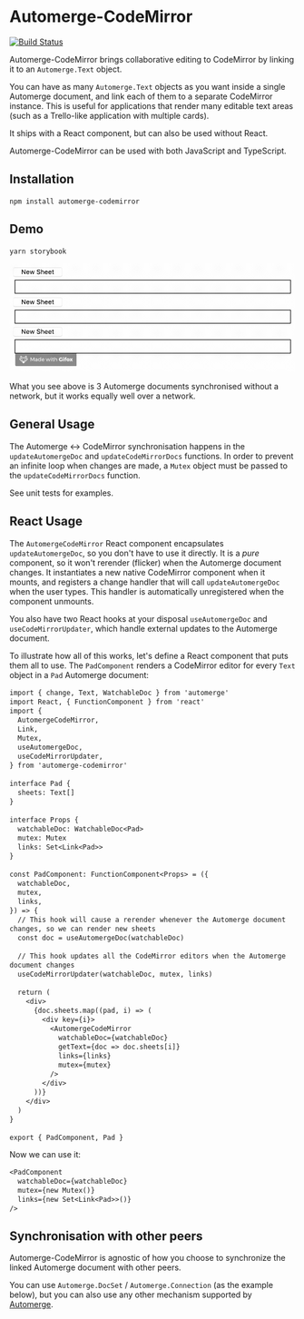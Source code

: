 # Automerge-CodeMirror

[![Build Status](https://travis-ci.org/aslakhellesoy/automerge-codemirror.svg?branch=master)](https://travis-ci.org/aslakhellesoy/automerge-codemirror)

Automerge-CodeMirror brings collaborative editing to CodeMirror by linking it to
an `Automerge.Text` object.

You can have as many `Automerge.Text` objects as you want inside a single Automerge document, and link each of them to
a separate CodeMirror instance. This is useful for applications that render many editable text areas (such as a
Trello-like application with multiple cards).

It ships with a React component, but can also be used without React.

Automerge-CodeMirror can be used with both JavaScript and TypeScript.

## Installation

    npm install automerge-codemirror

## Demo

    yarn storybook

![example](./example.gif)

What you see above is 3 Automerge documents synchronised without a network, but it works equally
well over a network.

## General Usage

The Automerge <-> CodeMirror synchronisation happens in the `updateAutomergeDoc` and `updateCodeMirrorDocs` functions.
In order to prevent an infinite loop when changes are made, a `Mutex` object must be passed to the `updateCodeMirrorDocs` function.

See unit tests for examples.

## React Usage

The `AutomergeCodeMirror` React component encapsulates `updateAutomergeDoc`, so you don't have to use it directly.
It is a _pure_ component, so it won't rerender (flicker) when the Automerge document changes. It instantiates a new
native CodeMirror component when it mounts, and registers a change handler that will call `updateAutomergeDoc` when
the user types.
This handler is automatically unregistered when the component unmounts.

You also have two React hooks at your disposal `useAutomergeDoc` and `useCodeMirrorUpdater`, which handle external updates
to the Automerge document.

To illustrate how all of this works, let's define a React component that puts them all to use. The `PadComponent` renders
a CodeMirror editor for every `Text` object in a `Pad` Automerge document:

```tsx
import { change, Text, WatchableDoc } from 'automerge'
import React, { FunctionComponent } from 'react'
import {
  AutomergeCodeMirror,
  Link,
  Mutex,
  useAutomergeDoc,
  useCodeMirrorUpdater,
} from 'automerge-codemirror'

interface Pad {
  sheets: Text[]
}

interface Props {
  watchableDoc: WatchableDoc<Pad>
  mutex: Mutex
  links: Set<Link<Pad>>
}

const PadComponent: FunctionComponent<Props> = ({
  watchableDoc,
  mutex,
  links,
}) => {
  // This hook will cause a rerender whenever the Automerge document changes, so we can render new sheets
  const doc = useAutomergeDoc(watchableDoc)

  // This hook updates all the CodeMirror editors when the Automerge document changes
  useCodeMirrorUpdater(watchableDoc, mutex, links)

  return (
    <div>
      {doc.sheets.map((pad, i) => (
        <div key={i}>
          <AutomergeCodeMirror
            watchableDoc={watchableDoc}
            getText={doc => doc.sheets[i]}
            links={links}
            mutex={mutex}
          />
        </div>
      ))}
    </div>
  )
}

export { PadComponent, Pad }
```

Now we can use it:

```tsx
<PadComponent
  watchableDoc={watchableDoc}
  mutex={new Mutex()}
  links={new Set<Link<Pad>>()}
/>
```

## Synchronisation with other peers

Automerge-CodeMirror is agnostic of how you choose to synchronize the linked Automerge document
with other peers.

You can use `Automerge.DocSet` / `Automerge.Connection` (as the example below),
but you can also use any other mechanism supported by
[Automerge](https://github.com/automerge/automerge).
